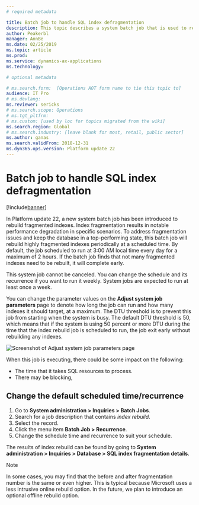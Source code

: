 ```yaml
---
# required metadata

title: Batch job to handle SQL index defragmentation
description: This topic describes a system batch job that is used to rebuild fragmented indexes.
author: Peakerbl
manager: AnnBe
ms.date: 02/25/2019
ms.topic: article
ms.prod: 
ms.service: dynamics-ax-applications
ms.technology: 

# optional metadata

# ms.search.form:  [Operations AOT form name to tie this topic to]
audience: IT Pro
# ms.devlang: 
ms.reviewer: sericks
# ms.search.scope: Operations
# ms.tgt_pltfrm: 
# ms.custom: [used by loc for topics migrated from the wiki]
ms.search.region: Global 
# ms.search.industry: [leave blank for most, retail, public sector]
ms.author: ganas
ms.search.validFrom: 2018-12-31 
ms.dyn365.ops.version: Platform update 22 
---
```


# Batch job to handle SQL index defragmentation

[!include[banner](../includes/banner.md)]


In Platform update 22, a new system batch job has been introduced to rebuild fragmented indexes. Index fragmentation results in notable performance degradation in specific scenarios. To address fragmentation issues and keep the database in a top-performing state, this batch job will rebuild highly fragmented indexes periodically at a scheduled time. By default, the job scheduled to run at 3:00 AM local time every day for a maximum of 2 hours. If the batch job finds that not many fragmented indexes need to be rebuilt, it will complete early.  

This system job cannot be canceled. You can change the schedule and its recurrence if you want to run it weekly. System jobs are expected to run at least once a week. 

You can change the parameter values on the **Adjust system job parameters** page to denote how long the job can run and how many indexes it should target, at a maximum. The DTU threshold is to prevent this job from starting when the system is busy. The default DTU threshold is 50,  which means that if the system is using 50 percent or more DTU during the time that the index rebuild job is scheduled to run, the job exit early without rebuilding any indexes.
 
![Screenshot of Adjust system job parameters page](media/SystemJobParameters.PNG "Screenshot of Adjust system job parameters page")
 
When this job is executing, there could be some impact on the following:
-	The time that it takes SQL resources to process.
- There may be blocking,

## Change the default scheduled time/recurrence
1. Go to **System administration > Inquiries > Batch Jobs**.
2. Search for a job description that contains *index rebuild*.   
3. Select the record.  
4. Click the menu item **Batch Job > Recurrence**.  
5. Change the schedule time and recurrence to suit your schedule.

The results of index rebuild can be found by going to **System administration > Inquiries > Database > SQL index fragmentation details**. 

> [!Note]
> In some cases, you may find that the before and after fragmentation number is the same or even higher. This is typical because Microsoft uses a less intrusive online rebuild option. In the future, we plan to introduce an optional offline rebuild option.
